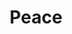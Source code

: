 ---
pid: LLP60
title: Peace
location_transcription: City Hall
zipcode: 
outside_phl: 
neighborhood: 
age: '11'
age_range: 6-13
instagram: 
image_file_name: LLP_60.jpg
proposal_transcription: Peace sign
topic: Love
topic_summary: '0'
type: Sculpture Statue
keywords_other: 
credit: 
image_labels: 
twitter: 
facebook: 
permalink: "/monuments/llp60/"
layout: item-page
---